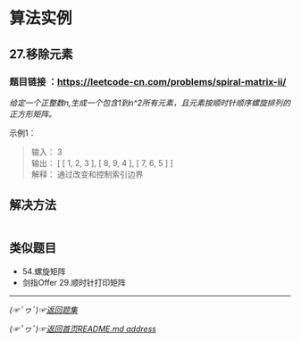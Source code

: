# 算法实例

## 27.移除元素
### 题目链接 ：https://leetcode-cn.com/problems/spiral-matrix-ii/

*给定一个正整数n,生成一个包含1到n^2所有元素，且元素按顺时针顺序螺旋排列的正方形矩阵。*

示例1：

> 输入： 3  
> 输出： [ [ 1, 2, 3 ], [ 8, 9, 4 ], [ 7, 6, 5 ] ]  
> 解释： 通过改变和控制索引边界

## 解决方法
```java

```


## 类似题目
* 54.螺旋矩阵
* 剑指Offer 29.顺时针打印矩阵


________
*(☞ﾟヮﾟ)☞[返回题集](https://github.com/fredomli/java-standard/blob/main/docs/java/algorithm/readme.md)*

*(☞ﾟヮﾟ)☞[返回首页README.md address](https://github.com/fredomli/java-standard)*
